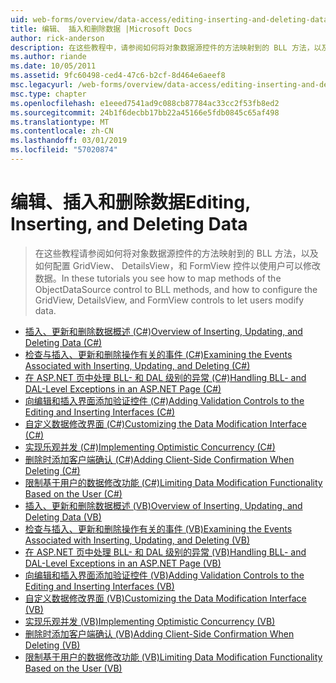 ```yaml
---
uid: web-forms/overview/data-access/editing-inserting-and-deleting-data/index
title: 编辑、 插入和删除数据 |Microsoft Docs
author: rick-anderson
description: 在这些教程中，请参阅如何将对象数据源控件的方法映射到的 BLL 方法，以及如何配置 GridView、 DetailsView 和 FormView 共同...
ms.author: riande
ms.date: 10/05/2011
ms.assetid: 9fc60498-ced4-47c6-b2cf-8d464e6aeef8
msc.legacyurl: /web-forms/overview/data-access/editing-inserting-and-deleting-data
msc.type: chapter
ms.openlocfilehash: e1eeed7541ad9c088cb87784ac33cc2f53fb8ed2
ms.sourcegitcommit: 24b1f6decbb17bb22a45166e5fdb0845c65af498
ms.translationtype: MT
ms.contentlocale: zh-CN
ms.lasthandoff: 03/01/2019
ms.locfileid: "57020874"
---
```

<a name="editing-inserting-and-deleting-data"></a><span data-ttu-id="8806e-103">编辑、插入和删除数据</span><span class="sxs-lookup"><span data-stu-id="8806e-103">Editing, Inserting, and Deleting Data</span></span>
====================
> <span data-ttu-id="8806e-104">在这些教程请参阅如何将对象数据源控件的方法映射到的 BLL 方法，以及如何配置 GridView、 DetailsView，和 FormView 控件以使用户可以修改数据。</span><span class="sxs-lookup"><span data-stu-id="8806e-104">In these tutorials you see how to map methods of the ObjectDataSource control to BLL methods, and how to configure the GridView, DetailsView, and FormView controls to let users modify data.</span></span>


- [<span data-ttu-id="8806e-105">插入、更新和删除数据概述 (C#)</span><span class="sxs-lookup"><span data-stu-id="8806e-105">Overview of Inserting, Updating, and Deleting Data (C#)</span></span>](an-overview-of-inserting-updating-and-deleting-data-cs.md)
- [<span data-ttu-id="8806e-106">检查与插入、更新和删除操作有关的事件 (C#)</span><span class="sxs-lookup"><span data-stu-id="8806e-106">Examining the Events Associated with Inserting, Updating, and Deleting (C#)</span></span>](examining-the-events-associated-with-inserting-updating-and-deleting-cs.md)
- [<span data-ttu-id="8806e-107">在 ASP.NET 页中处理 BLL- 和 DAL 级别的异常 (C#)</span><span class="sxs-lookup"><span data-stu-id="8806e-107">Handling BLL- and DAL-Level Exceptions in an ASP.NET Page (C#)</span></span>](handling-bll-and-dal-level-exceptions-in-an-asp-net-page-cs.md)
- [<span data-ttu-id="8806e-108">向编辑和插入界面添加验证控件 (C#)</span><span class="sxs-lookup"><span data-stu-id="8806e-108">Adding Validation Controls to the Editing and Inserting Interfaces (C#)</span></span>](adding-validation-controls-to-the-editing-and-inserting-interfaces-cs.md)
- [<span data-ttu-id="8806e-109">自定义数据修改界面 (C#)</span><span class="sxs-lookup"><span data-stu-id="8806e-109">Customizing the Data Modification Interface (C#)</span></span>](customizing-the-data-modification-interface-cs.md)
- [<span data-ttu-id="8806e-110">实现乐观并发 (C#)</span><span class="sxs-lookup"><span data-stu-id="8806e-110">Implementing Optimistic Concurrency (C#)</span></span>](implementing-optimistic-concurrency-cs.md)
- [<span data-ttu-id="8806e-111">删除时添加客户端确认 (C#)</span><span class="sxs-lookup"><span data-stu-id="8806e-111">Adding Client-Side Confirmation When Deleting (C#)</span></span>](adding-client-side-confirmation-when-deleting-cs.md)
- [<span data-ttu-id="8806e-112">限制基于用户的数据修改功能 (C#)</span><span class="sxs-lookup"><span data-stu-id="8806e-112">Limiting Data Modification Functionality Based on the User (C#)</span></span>](limiting-data-modification-functionality-based-on-the-user-cs.md)
- [<span data-ttu-id="8806e-113">插入、更新和删除数据概述 (VB)</span><span class="sxs-lookup"><span data-stu-id="8806e-113">Overview of Inserting, Updating, and Deleting Data (VB)</span></span>](an-overview-of-inserting-updating-and-deleting-data-vb.md)
- [<span data-ttu-id="8806e-114">检查与插入、更新和删除操作有关的事件 (VB)</span><span class="sxs-lookup"><span data-stu-id="8806e-114">Examining the Events Associated with Inserting, Updating, and Deleting (VB)</span></span>](examining-the-events-associated-with-inserting-updating-and-deleting-vb.md)
- [<span data-ttu-id="8806e-115">在 ASP.NET 页中处理 BLL- 和 DAL 级别的异常 (VB)</span><span class="sxs-lookup"><span data-stu-id="8806e-115">Handling BLL- and DAL-Level Exceptions in an ASP.NET Page (VB)</span></span>](handling-bll-and-dal-level-exceptions-in-an-asp-net-page-vb.md)
- [<span data-ttu-id="8806e-116">向编辑和插入界面添加验证控件 (VB)</span><span class="sxs-lookup"><span data-stu-id="8806e-116">Adding Validation Controls to the Editing and Inserting Interfaces (VB)</span></span>](adding-validation-controls-to-the-editing-and-inserting-interfaces-vb.md)
- [<span data-ttu-id="8806e-117">自定义数据修改界面 (VB)</span><span class="sxs-lookup"><span data-stu-id="8806e-117">Customizing the Data Modification Interface (VB)</span></span>](customizing-the-data-modification-interface-vb.md)
- [<span data-ttu-id="8806e-118">实现乐观并发 (VB)</span><span class="sxs-lookup"><span data-stu-id="8806e-118">Implementing Optimistic Concurrency (VB)</span></span>](implementing-optimistic-concurrency-vb.md)
- [<span data-ttu-id="8806e-119">删除时添加客户端确认 (VB)</span><span class="sxs-lookup"><span data-stu-id="8806e-119">Adding Client-Side Confirmation When Deleting (VB)</span></span>](adding-client-side-confirmation-when-deleting-vb.md)
- [<span data-ttu-id="8806e-120">限制基于用户的数据修改功能 (VB)</span><span class="sxs-lookup"><span data-stu-id="8806e-120">Limiting Data Modification Functionality Based on the User (VB)</span></span>](limiting-data-modification-functionality-based-on-the-user-vb.md)
